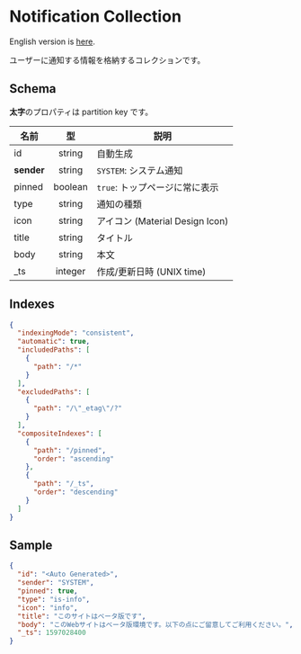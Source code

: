 # Notification Collection

English version is [here](./notification.md).

ユーザーに通知する情報を格納するコレクションです。

## Schema

**太字**のプロパティは partition key です。

|名前|型|説明|
|----|:--:|--|
|id|string|自動生成|
|**sender**|string|`SYSTEM`: システム通知|
|pinned|boolean|`true`: トップページに常に表示|
|type|string|通知の種類|
|icon|string|アイコン (Material Design Icon)|
|title|string|タイトル|
|body|string|本文|
|_ts|integer|作成/更新日時 (UNIX time)|

## Indexes

```json
{
  "indexingMode": "consistent",
  "automatic": true,
  "includedPaths": [
    {
      "path": "/*"
    }
  ],
  "excludedPaths": [
    {
      "path": "/\"_etag\"/?"
    }
  ],
  "compositeIndexes": [
    {
      "path": "/pinned",
      "order": "ascending"
    },
    {
      "path": "/_ts",
      "order": "descending"
    }
  ]
}
```

## Sample

```json
{
  "id": "<Auto Generated>",
  "sender": "SYSTEM",
  "pinned": true,
  "type": "is-info",
  "icon": "info",
  "title": "このサイトはベータ版です",
  "body": "このWebサイトはベータ版環境です。以下の点にご留意してご利用ください。",
  "_ts": 1597028400
}
```
